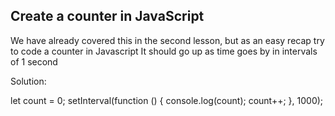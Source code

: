 ## Create a counter in JavaScript

We have already covered this in the second lesson, but as an easy recap try to code a counter in Javascript
It should go up as time goes by in intervals of 1 second

Solution:

let count = 0;
setInterval(function () {
  console.log(count);
  count++;
}, 1000);
